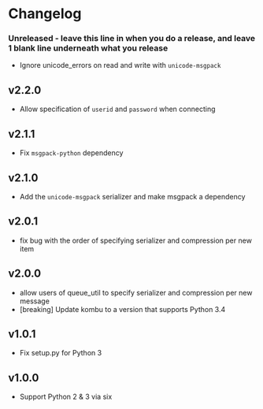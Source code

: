 # Changelog
### Unreleased - leave this line in when you do a release, and leave 1 blank line underneath what you release
- Ignore unicode_errors on read and write with `unicode-msgpack`

## v2.2.0
- Allow specification of `userid` and `password` when connecting

## v2.1.1
- Fix `msgpack-python` dependency

## v2.1.0
- Add the `unicode-msgpack` serializer and make msgpack a dependency

## v2.0.1
- fix bug with the order of specifying serializer and compression per new item

## v2.0.0
- allow users of queue_util to specify serializer and compression per new message
- [breaking] Update kombu to a version that supports Python 3.4

## v1.0.1
- Fix setup.py for Python 3

## v1.0.0
- Support Python 2 & 3 via six
